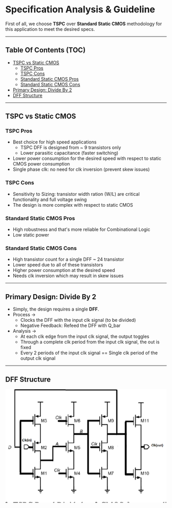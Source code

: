 # Specification Analysis & Guideline

First of all, we choose **TSPC** over **Standard Static CMOS** methodology for this application to meet the desired specs.

---     

## Table Of Contents (TOC)

- [TSPC vs Static CMOS](#tspc-vs-static-cmos)
    - [TSPC Pros](#tspc-pros)
    - [TSPC Cons](#tspc-cons)
    - [Standard Static CMOS Pros](#standard-static-cmos-cons)
    - [Standard Static CMOS Cons](#standard-static-cmos-cons)
- [Primary Design: Divide By 2](#primary-design-divide-by-2)
- [DFF Structure](#dff-structure)

---         

## TSPC vs Static CMOS

### TSPC Pros

- Best choice for high speed applications
    - TSPC DFF is designed from ~ 9 transistors only
    - Lower parasitic capacitance (faster switching)
- Lower power consumption for the desired speed with respect to static CMOS power consumption
- Single phase clk: no need for clk inversion (prevent skew issues)

### TSPC Cons

- Sensitivity to Sizing: transistor width ration (W/L) are critical functionality and full voltage swing
- The design is more complex with respect to static CMOS

### Standard Static CMOS Pros

- High robustness and that's more reliable for Combinational Logic
- Low static power

### Standard Static CMOS Cons

- High transistor count for a single DFF ~ 24 transistor
- Lower speed due to all of these transistors
- Higher power consumption at the desired speed
- Needs clk inversion which may result in skew issues

---     

## Primary Design: Divide By 2

- Simply, the design requires a single **DFF**.           
- Process ->
    - Clocks the DFF with the input clk signal (to be divided)
    - Negative Feedback: Refeed the DFF with Q_bar
- Analysis ->
    - At each clk edge from the input clk signal, the output toggles
    - Through a complete clk period from the input clk signal, the out is fixed
    - Every 2 periods of the input clk signal == Single clk period of the output clk signal

---         

## DFF Structure

![TSPC DFF Structure](../imgs/TSPC_DFF.png)